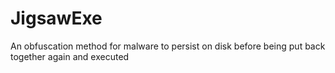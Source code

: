 # JigsawExe
An obfuscation method for malware to persist on disk before being put back together again and executed
